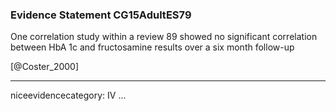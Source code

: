### Evidence Statement CG15AdultES79
One correlation study within a review 89 showed no significant correlation between HbA 1c and fructosamine results over a six month follow-up

[@Coster_2000]

---
niceevidencecategory: IV
...


